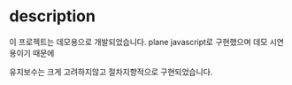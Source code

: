 # description

이 프로젝트는 데모용으로 개발되었습니다.
plane javascript로 구현했으며 데모 시연용이기 때문에

유지보수는 크게 고려하지않고 절차지향적으로 구현되었습니다.

